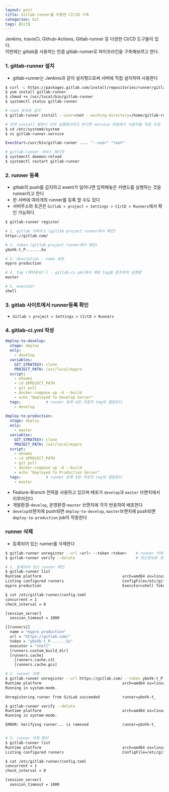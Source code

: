 ```yaml
---
layout: post
title: Gitlab-runner를 이용한 CI/CD 구축 
categories: Git
tags: [Git]
---
```

Jenkins, travisCI, Github-Actions, Gitlab-runner 등 다양한 CI/CD 도구들이 있다.  
이번에는 gitlab을 사용하는 만큼 gitlab-runner로 파이프라인을 구축해보려고 한다.

### 1\. gitlab-runner 설치
- gitlab-runner는 Jenkins과 같이 설치형으로써 서버에 직접 설치하여 사용한다

```bash
$ curl -L https://packages.gitlab.com/install/repositories/runner/gitlab-runner/script.rpm.sh | sudo bash
$ yum install gitlab-runner
$ chmod +x /usr/local/bin/gitlab-runner
$ systemctl status gitlab-runner

# root 유저로 설치
$ gitlab-runner install --user=root --working-directory=/home/gitlab-runner

# 만약 install 명령시 이미 실행중이라고 뜬다면 service 파일에서 사용자를 직접 수정
$ cd /etc/systemd/system
$ vi gitlab-runner.service

ExecStart=/usr/bin/gitlab-runner .... "--user" "root"

# gitlab-runner 서비스 재시작
$ systemctl daemon-reload
$ systemctl restart gitlab-runner
```

### 2\. runner 등록
- gitlab의 push를 감지하고 event가 일어나면 입력해놓은 커맨드를 실행하는 것을 runner라고 한다
- 한 서버에 여러개의 runner를 등록 할 수도 있다
- 서버주소와 토큰은 `Gitlab > project > Settings > CI/CD > Runners`에서 확인 가능하다

```bash
$ gitlab-runner register

# 1. gitlab 서버주소 (gitlab project runner에서 확인)
https://gitlab.com/

# 2. token (gitlab project runner에서 확인)
yboVk-t_P.......So

# 3. descrption - name 설정
mypro production

# 4. tag (매우중요!!) - gitlab-ci.yml에서 해당 tag를 참조하여 실행함
master

# 5. executor
shell
```

### 3\. gitlab 사이트에서 runner등록 확인
- `Gitlab > project > Settings > CI/CD > Runners`


### 4\. gitlab-ci.yml 작성

```yml
deploy-to-develop:
  stage: deploy
  only:
    - develop
  variables:
    GIT_STRATEGY: clone
    PROJECT_PATH: /usr/local/mypro
  script:
    - whoami
    - cd $PROJECT_PATH
    - git pull
    - docker-compose up -d --build
    - echo "Deployed To Develop Server"
  tags:           # runner 등록 4번 과정의 tag와 맵핑된다
    - develop
    
deploy-to-production:
  stage: deploy
  only:
    - master
  variables:
    GIT_STRATEGY: clone
    PROJECT_PATH: /usr/local/mypro
  script:
    - whoami
    - cd $PROJECT_PATH
    - git pull
    - docker-compose up -d --build
    - echo "Deployed To Production Server"
  tags:           # runner 등록 4번 과정의 tag와 맵핑된다
    - master
```
- Feature-Branch 전략을 사용하고 있으며 배포가 `develop`과 `master` 브랜치에서 이루어진다
- 개발환경-`develop`, 운영환경-`master` 브랜치에 각각 반응하여 배포한다
- `develop`브랜치에 push되면 `deploy-to-develop`, `master`브랜치에 push되면 `deploy-to-production` job이 작동한다



### runner 삭제
- 등록되어 있는 runner를 삭제한다
```bash
$ gitlab-runner unregister --url <url> --token <token>    # runner 삭제
$ gitlab-runner verify --delete                           # 최신정보로 갱신
```

```bash
# 1. 등록되어 있는 runner 확인
$ gitlab-runner list 
Runtime platform                                    arch=amd64 os=linux pid=235182 revision=1b659122 version=12.8.0
Listing configured runners                          ConfigFile=/etc/gitlab-runner/config.toml
mypro production                                    Executor=shell Token=yboVk-t_P.......So URL=https://gitlab.com/

$ cat /etc/gitlab-runner/config.toml
concurrent = 1
check_interval = 0

[session_server]
  session_timeout = 1800

[[runners]]
  name = "mypro production"
  url = "https://gitlab.com/"
  token = "yboVk-t_P.......So"
  executor = "shell"
  [runners.custom_build_dir]
  [runners.cache]
    [runners.cache.s3]
    [runners.cache.gcs]

# 2. runner 삭제
$ gitlab-runner unregister --url https://gitlab.com/ --token yboVk-t_P.......So
Runtime platform                                    arch=amd64 os=linux pid=3357 revision=1b659122 version=12.8.0
Running in system-mode.

Unregistering runner from GitLab succeeded          runner=yboVk-t_

$ gitlab-runner verify --delete
Runtime platform                                    arch=amd64 os=linux pid=4445 revision=1b659122 version=12.8.0
Running in system-mode.

ERROR: Verifying runner... is removed               runner=yboVk-t_


# 3. runner 삭제 확인
$ gitlab-runner list
Runtime platform                                    arch=amd64 os=linux pid=4627 revision=1b659122 version=12.8.0
Listing configured runners                          ConfigFile=/etc/gitlab-runner/config.toml

$ cat /etc/gitlab-runner/config.toml
concurrent = 1
check_interval = 0

[session_server]
  session_timeout = 1800
```